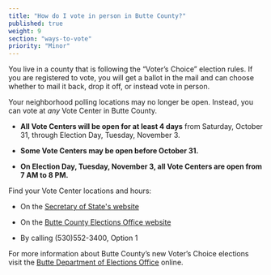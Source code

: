 ```yaml
---
title: "How do I vote in person in Butte County?"
published: true
weight: 9
section: "ways-to-vote"
priority: "Minor"
---
```


You live in a county that is following the “Voter’s Choice” election rules. If you are registered to vote, you will get a ballot in the mail and can choose whether to mail it back, drop it off, or instead vote in person.

Your neighborhood polling locations may no longer be open. Instead, you can vote at *any* Vote Center in Butte County.   

- **All Vote Centers will be open for at least 4 days** from Saturday, October 31, through Election Day, Tuesday, November 3. 

- **Some Vote Centers may be open before October 31.**

- **On Election Day, Tuesday, November 3, all Vote Centers are open from 7 AM to 8 PM.**   

Find your Vote Center locations and hours:  

- On the [Secretary of State's website](https://caearlyvoting.sos.ca.gov/) 

- On the [Butte County Elections Office website](https://www.dropbox.com/s/jeza63xn9gmrswg/2020%20Butte%20Vote%20Centers%20%26%20Drop%20Box%20Locations.pdf?dl=0) 

- By calling (530)552-3400, Option 1        

For more information about Butte County’s new Voter’s Choice elections visit the [Butte Department of Elections Office](https://clerk-recorder.buttecounty.net/elections/electhome.html) online.
